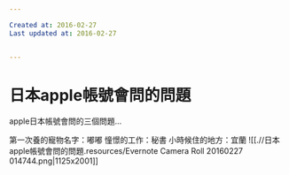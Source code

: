 ```yaml
---

Created at: 2016-02-27
Last updated at: 2016-02-27


---
```


# 日本apple帳號會問的問題


apple日本帳號會問的三個問題...

第一次養的寵物名字：嘟嘟
憧憬的工作：秘書
小時候住的地方：宜蘭
![[.//日本apple帳號會問的問題.resources/Evernote Camera Roll 20160227 014744.png\|1125x2001]]

